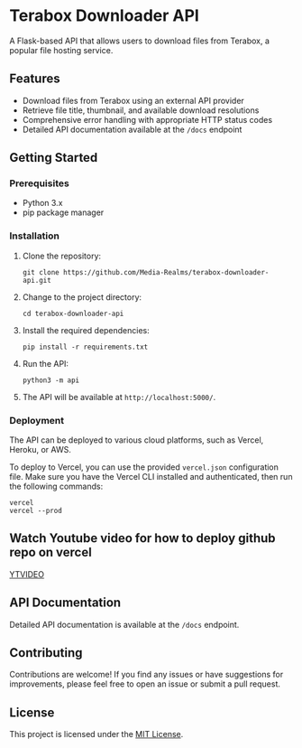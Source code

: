 # Terabox Downloader API

A Flask-based API that allows users to download files from Terabox, a popular file hosting service.

## Features

- Download files from Terabox using an external API provider
- Retrieve file title, thumbnail, and available download resolutions
- Comprehensive error handling with appropriate HTTP status codes
- Detailed API documentation available at the `/docs` endpoint

## Getting Started

### Prerequisites

- Python 3.x
- pip package manager

### Installation

1. Clone the repository:
   ```
   git clone https://github.com/Media-Realms/terabox-downloader-api.git
   ```
2. Change to the project directory:
   ```
   cd terabox-downloader-api
   ```
3. Install the required dependencies:
   ```
   pip install -r requirements.txt
   ```
4. Run the API:
   ```
   python3 -m api
   ```
5. The API will be available at `http://localhost:5000/`.

### Deployment

The API can be deployed to various cloud platforms, such as Vercel, Heroku, or AWS.

To deploy to Vercel, you can use the provided `vercel.json` configuration file. Make sure you have the Vercel CLI installed and authenticated, then run the following commands:

```
vercel
vercel --prod
```

## Watch Youtube video for how to deploy github repo on vercel 

[YTVIDEO](https://youtu.be/uJq7hpULx0g?si=uFD83t5OQ5dUa1U2)

## API Documentation

Detailed API documentation is available at the `/docs` endpoint.

## Contributing

Contributions are welcome! If you find any issues or have suggestions for improvements, please feel free to open an issue or submit a pull request.

## License

This project is licensed under the [MIT License](LICENSE).
